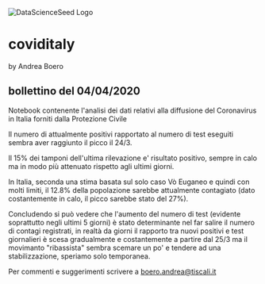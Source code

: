 ![DataScienceSeed Logo](http://www.datascienceseed.com/wp-content/uploads/2018/02/dsst.jpgbilizzazione)

# coviditaly
by Andrea Boero
## bollettino del 04/04/2020
Notebook contenente l'analisi dei dati relativi alla diffusione del Coronavirus in Italia forniti dalla Protezione Civile 

Il numero di attualmente positivi rapportato al numero di test eseguiti sembra aver raggiunto il picco il 24/3.

Il 15% dei tamponi dell'ultima rilevazione e' risultato positivo, sempre in calo ma in modo più attenuato rispetto agli ultimi giorni.

In Italia, seconda una stima basata sul solo caso Vò Euganeo e quindi con molti limiti, il 12.8% della popolazione sarebbe attualmente contagiato (dato costantemente in calo, il picco sarebbe stato del 27%).

Concludendo si può vedere che l'aumento del numero di test (evidente soprattutto negli ultimi 5 giorni) è stato determinante nel far salire il numero di contagi registrati, in realtà da giorni il rapporto tra nuovi positivi e test giornalieri è scesa gradualmente e costantemente a partire dal 25/3 ma il movimanto "ribassista" sembra scemare un po' e tendere ad una stabilizzazione, speriamo solo temporanea.

Per commenti e suggerimenti scrivere a boero.andrea@tiscali.it
